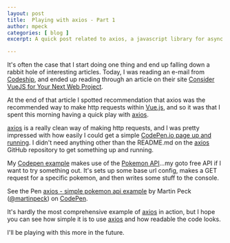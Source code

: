 ```yaml
---
layout: post
title:  Playing with axios - Part 1
author: mpeck
categories: [ blog ]
excerpt: A quick post related to axios, a javascript library for async http requests

---
```


It's often the case that I start doing one thing and end up falling down a rabbit hole of interesting articles. Today, I was reading an e-mail from [Codeship], and ended up reading through an article on their site [Consider VueJS for Your Next Web Project](https://blog.codeship.com/consider-vuejs-next-web-project).

At the end of that article I spotted recommendation that axios was the recommended way to make http requests within [Vue.js], and so it was that I spent this morning having a quick play with [axios].

[axios] is a really clean way of making http requests, and I was pretty impressed with how easily I could get a simple [CodePen.io page up and running][codepen]. I didn't need anything other than the README.md on the [axios] GitHub repository to get something up and running.

My [Codepen example][codepen] makes use of the [Pokemon API][pokemonapi]...my goto free API if I want to try something out. It's sets up some base url config, makes a GET request for a specific pokemon, and then writes some stuff to the console.

<p data-height="532" data-theme-id="0" data-slug-hash="wKyNdz" data-default-tab="js" data-user="martinpeck" data-embed-version="2" data-pen-title="axios - simple pokemon api example" class="codepen">See the Pen <a href="https://codepen.io/martinpeck/pen/wKyNdz/">axios - simple pokemon api example</a> by Martin Peck (<a href="https://codepen.io/martinpeck">@martinpeck</a>) on <a href="https://codepen.io">CodePen</a>.</p>
<script async src="https://production-assets.codepen.io/assets/embed/ei.js"></script>

It's hardly the most comprehensive example of [axios] in action, but I hope you can see how simple it is to use [axios] and how readable the code looks.

I'll be playing with this more in the future.

[Vue.js]: https://vuejs.org/
[axios]:https://github.com/mzabriskie/axios
[Codeship]:https://codeship.com
[codepen]: https://codepen.io/martinpeck/pen/wKyNdz
[pokemonapi]: https://pokeapi.co/docsv2/#